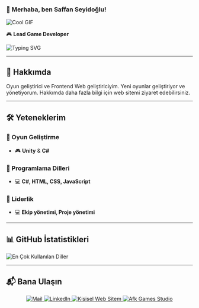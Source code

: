 ### 👋 Merhaba, ben **Saffan Seyidoğlu**!

![Cool GIF](https://github.com/Florianus04/MyGifs/blob/main/matrix.gif)

🎮 **Lead Game Developer**  

![Typing SVG](https://readme-typing-svg.herokuapp.com?color=%2336BCF7&size=24&center=true&vCenter=true&width=500&lines=Lead+Game+Developer;Unity+Game+Developer;Frontend+Developer;Web+Developer)

---

## 🏢 Hakkımda

Oyun geliştirici ve Frontend Web geliştiriciyim. Yeni oyunlar geliştiriyor ve yönetiyorum. Hakkımda daha fazla bilgi için web sitemi ziyaret edebilirsiniz.

---

## 🛠️ Yeteneklerim

### 🔹 Oyun Geliştirme

- 🎮 **Unity** & **C#**

### 🔹 Programlama Dilleri

- 💻 **C#, HTML, CSS, JavaScript**

### 🔹 Liderlik

- 💻 **Ekip yönetimi, Proje yönetimi**
---

## 📊 GitHub İstatistikleri

![En Çok Kullanılan Diller](https://github-readme-stats.vercel.app/api/top-langs/?username=Florianus04&layout=compact&theme=radical)

---

## 📬 Bana Ulaşın

<p align="center">
  <a href="mailto:saffanduygun@gmail.com">
    <img src="https://img.shields.io/badge/%20Mail-D14836?style=for-the-badge&logo=gmail&logoColor=white" alt="Mail">
  </a>
  <a href="https://www.linkedin.com/in/saffan-seyido%C4%9Flu-4ab7b3244/">
    <img src="https://img.shields.io/badge/%20LinkedIn-0077B5?style=for-the-badge&logo=linkedin&logoColor=white" alt="LinkedIn">
  </a>
  <a href="https://saffanseyidoglu.com">
    <img src="https://img.shields.io/badge/%20Kişisel%20Web%20Sitem-1E1E1E?style=for-the-badge&logo=dev.to&logoColor=white" alt="Kişisel Web Sitem">
  </a>
  <a href="https://afkgamesstudio.com">
    <img src="https://img.shields.io/badge/%20Afk%20Games%20Studio-000000?style=for-the-badge&logo=unity&logoColor=white" alt="Afk Games Studio">
  </a>
</p>
